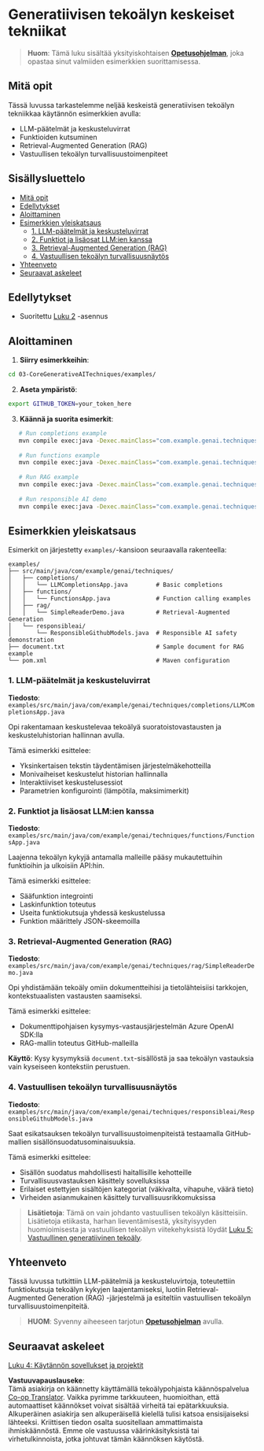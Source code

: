 <!--
CO_OP_TRANSLATOR_METADATA:
{
  "original_hash": "0a27b17f64f598a80b72d93b98b7ed04",
  "translation_date": "2025-07-21T19:12:04+00:00",
  "source_file": "03-CoreGenerativeAITechniques/README.md",
  "language_code": "fi"
}
-->
# Generatiivisen tekoälyn keskeiset tekniikat

>**Huom**: Tämä luku sisältää yksityiskohtaisen [**Opetusohjelman**](./TUTORIAL.md), joka opastaa sinut valmiiden esimerkkien suorittamisessa.

## Mitä opit
Tässä luvussa tarkastelemme neljää keskeistä generatiivisen tekoälyn tekniikkaa käytännön esimerkkien avulla:
- LLM-päätelmät ja keskusteluvirrat
- Funktioiden kutsuminen
- Retrieval-Augmented Generation (RAG)
- Vastuullisen tekoälyn turvallisuustoimenpiteet

## Sisällysluettelo

- [Mitä opit](../../../03-CoreGenerativeAITechniques)
- [Edellytykset](../../../03-CoreGenerativeAITechniques)
- [Aloittaminen](../../../03-CoreGenerativeAITechniques)
- [Esimerkkien yleiskatsaus](../../../03-CoreGenerativeAITechniques)
  - [1. LLM-päätelmät ja keskusteluvirrat](../../../03-CoreGenerativeAITechniques)
  - [2. Funktiot ja lisäosat LLM:ien kanssa](../../../03-CoreGenerativeAITechniques)
  - [3. Retrieval-Augmented Generation (RAG)](../../../03-CoreGenerativeAITechniques)
  - [4. Vastuullisen tekoälyn turvallisuusnäytös](../../../03-CoreGenerativeAITechniques)
- [Yhteenveto](../../../03-CoreGenerativeAITechniques)
- [Seuraavat askeleet](../../../03-CoreGenerativeAITechniques)

## Edellytykset

- Suoritettu [Luku 2](../../../02-SetupDevEnvironment) -asennus

## Aloittaminen

1. **Siirry esimerkkeihin**:  
```bash
cd 03-CoreGenerativeAITechniques/examples/
```  
2. **Aseta ympäristö**:  
```bash
export GITHUB_TOKEN=your_token_here
```  
3. **Käännä ja suorita esimerkit**:  
```bash
   # Run completions example
   mvn compile exec:java -Dexec.mainClass="com.example.genai.techniques.completions.LLMCompletionsApp"
   
   # Run functions example  
   mvn compile exec:java -Dexec.mainClass="com.example.genai.techniques.functions.FunctionsApp"
   
   # Run RAG example
   mvn compile exec:java -Dexec.mainClass="com.example.genai.techniques.rag.SimpleReaderDemo"
   
   # Run responsible AI demo
   mvn compile exec:java -Dexec.mainClass="com.example.genai.techniques.responsibleai.ResponsibleGithubModels"
   ```  

## Esimerkkien yleiskatsaus

Esimerkit on järjestetty `examples/`-kansioon seuraavalla rakenteella:

```
examples/
├── src/main/java/com/example/genai/techniques/
│   ├── completions/
│   │   └── LLMCompletionsApp.java        # Basic completions 
│   ├── functions/
│   │   └── FunctionsApp.java             # Function calling examples
│   ├── rag/
│   │   └── SimpleReaderDemo.java         # Retrieval-Augmented Generation
│   └── responsibleai/
│       └── ResponsibleGithubModels.java  # Responsible AI safety demonstration
├── document.txt                          # Sample document for RAG example
└── pom.xml                               # Maven configuration
```

### 1. LLM-päätelmät ja keskusteluvirrat
**Tiedosto**: `examples/src/main/java/com/example/genai/techniques/completions/LLMCompletionsApp.java`

Opi rakentamaan keskustelevaa tekoälyä suoratoistovastausten ja keskusteluhistorian hallinnan avulla.

Tämä esimerkki esittelee:
- Yksinkertaisen tekstin täydentämisen järjestelmäkehotteilla
- Monivaiheiset keskustelut historian hallinnalla
- Interaktiiviset keskustelusessiot
- Parametrien konfigurointi (lämpötila, maksimimerkit)

### 2. Funktiot ja lisäosat LLM:ien kanssa
**Tiedosto**: `examples/src/main/java/com/example/genai/techniques/functions/FunctionsApp.java`

Laajenna tekoälyn kykyjä antamalla malleille pääsy mukautettuihin funktioihin ja ulkoisiin API:hin.

Tämä esimerkki esittelee:
- Sääfunktion integrointi
- Laskinfunktion toteutus  
- Useita funktiokutsuja yhdessä keskustelussa
- Funktion määrittely JSON-skeemoilla

### 3. Retrieval-Augmented Generation (RAG)
**Tiedosto**: `examples/src/main/java/com/example/genai/techniques/rag/SimpleReaderDemo.java`

Opi yhdistämään tekoäly omiin dokumentteihisi ja tietolähteisiisi tarkkojen, kontekstuaalisten vastausten saamiseksi.

Tämä esimerkki esittelee:
- Dokumenttipohjaisen kysymys-vastausjärjestelmän Azure OpenAI SDK:lla
- RAG-mallin toteutus GitHub-malleilla

**Käyttö**: Kysy kysymyksiä `document.txt`-sisällöstä ja saa tekoälyn vastauksia vain kyseiseen kontekstiin perustuen.

### 4. Vastuullisen tekoälyn turvallisuusnäytös
**Tiedosto**: `examples/src/main/java/com/example/genai/techniques/responsibleai/ResponsibleGithubModels.java`

Saat esikatsauksen tekoälyn turvallisuustoimenpiteistä testaamalla GitHub-mallien sisällönsuodatusominaisuuksia.

Tämä esimerkki esittelee:
- Sisällön suodatus mahdollisesti haitallisille kehotteille
- Turvallisuusvastauksen käsittely sovelluksissa
- Erilaiset estettyjen sisältöjen kategoriat (väkivalta, vihapuhe, väärä tieto)
- Virheiden asianmukainen käsittely turvallisuusrikkomuksissa

> **Lisätietoja**: Tämä on vain johdanto vastuullisen tekoälyn käsitteisiin. Lisätietoja etiikasta, harhan lieventämisestä, yksityisyyden huomioimisesta ja vastuullisen tekoälyn viitekehyksistä löydät [Luku 5: Vastuullinen generatiivinen tekoäly](../05-ResponsibleGenAI/README.md).

## Yhteenveto

Tässä luvussa tutkittiin LLM-päätelmiä ja keskusteluvirtoja, toteutettiin funktiokutsuja tekoälyn kykyjen laajentamiseksi, luotiin Retrieval-Augmented Generation (RAG) -järjestelmä ja esiteltiin vastuullisen tekoälyn turvallisuustoimenpiteitä.

> **HUOM**: Syvenny aiheeseen tarjotun [**Opetusohjelman**](./TUTORIAL.md) avulla.

## Seuraavat askeleet

[Luku 4: Käytännön sovellukset ja projektit](../04-PracticalSamples/README.md)

**Vastuuvapauslauseke**:  
Tämä asiakirja on käännetty käyttämällä tekoälypohjaista käännöspalvelua [Co-op Translator](https://github.com/Azure/co-op-translator). Vaikka pyrimme tarkkuuteen, huomioithan, että automaattiset käännökset voivat sisältää virheitä tai epätarkkuuksia. Alkuperäinen asiakirja sen alkuperäisellä kielellä tulisi katsoa ensisijaiseksi lähteeksi. Kriittisen tiedon osalta suositellaan ammattimaista ihmiskäännöstä. Emme ole vastuussa väärinkäsityksistä tai virhetulkinnoista, jotka johtuvat tämän käännöksen käytöstä.